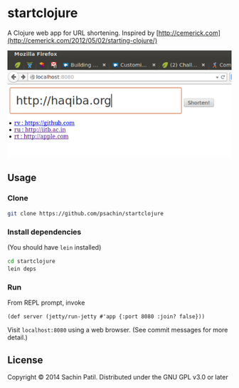 # startclojure

A Clojure web app for URL shortening.
Inspired by [http://cemerick.com](http://cemerick.com/2012/05/02/starting-clojure/)

![URL shorten](./resources/img/clojure-url-shorten.png "URL shorten")

## Usage

### Clone
```sh
git clone https://github.com/psachin/startclojure
```

### Install dependencies
(You should have `lein` installed)

```sh
cd startclojure
lein deps
```

### Run
From REPL prompt, invoke

```elisp
(def server (jetty/run-jetty #'app {:port 8080 :join? false}))
```

Visit `localhost:8080` using a web browser.
(See commit messages for more detail.)

## License

Copyright © 2014 Sachin Patil.
Distributed under the GNU GPL v3.0 or later
